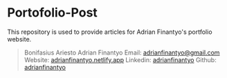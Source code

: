 # Portofolio-Post

This repository is used to provide articles for Adrian Finantyo's portfolio website.

> Bonifasius Ariesto Adrian Finantyo
> Email: [adrianfinantyo@gmail.com](mailto:%20adrianfinantyo@gmail.com)
> Website: [adrianfinantyo.netlify.app](https://adrianfinantyo.netlify.app/)
> Linkedin: [adrianfinantyo](https://www.linkedin.com/in/adrianfinantyo/)
> Github: [adrianfinantyo](https://github.com/adrianfinantyo)
